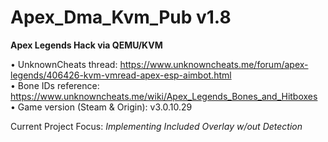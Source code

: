# Apex_Dma_Kvm_Pub v1.8
 **Apex Legends Hack via QEMU/KVM**

• UnknownCheats thread: https://www.unknowncheats.me/forum/apex-legends/406426-kvm-vmread-apex-esp-aimbot.html                             
• Bone IDs reference: https://www.unknowncheats.me/wiki/Apex_Legends_Bones_and_Hitboxes                                                     
• Game version (Steam & Origin): v3.0.10.29                                                                                                 

Current Project Focus: _Implementing Included Overlay w/out Detection_
